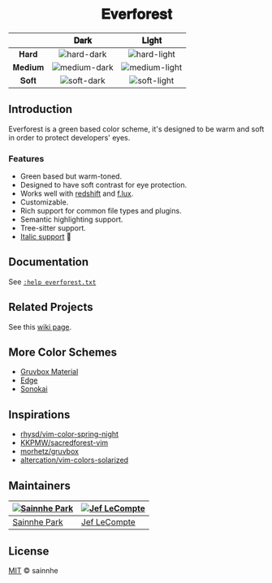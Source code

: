 <h1 align="center">
𝐄𝐯𝐞𝐫𝐟𝐨𝐫𝐞𝐬𝐭
</h1>

|        |                                      𝐃𝐚𝐫𝐤                                      |                                      𝐋𝐢𝐠𝐡𝐭                                       |
| :----: | :----------------------------------------------------------------------------: | :------------------------------------------------------------------------------: |
|  𝐇𝐚𝐫𝐝  |   ![hard-dark](https://gitlab.com/sainnhe/img/-/raw/master/fn-dark-hard.png)   |   ![hard-light](https://gitlab.com/sainnhe/img/-/raw/master/fn-light-hard.png)   |
| 𝐌𝐞𝐝𝐢𝐮𝐦 | ![medium-dark](https://gitlab.com/sainnhe/img/-/raw/master/fn-dark-medium.png) | ![medium-light](https://gitlab.com/sainnhe/img/-/raw/master/fn-light-medium.png) |
|  𝐒𝐨𝐟𝐭  |   ![soft-dark](https://gitlab.com/sainnhe/img/-/raw/master/fn-dark-soft.png)   |   ![soft-light](https://gitlab.com/sainnhe/img/-/raw/master/fn-light-soft.png)   |

## Introduction

Everforest is a green based color scheme, it's designed to be warm and soft in order to protect developers' eyes.

### Features

- Green based but warm-toned.
- Designed to have soft contrast for eye protection.
- Works well with [redshift](https://github.com/jonls/redshift) and [f.lux](https://justgetflux.com).
- Customizable.
- Rich support for common file types and plugins.
- Semantic highlighting support.
- Tree-sitter support.
- [Italic support](https://github.com/sainnhe/icursive-nerd-font) 🎉

## Documentation

See [`:help everforest.txt`](https://github.com/sainnhe/everforest/blob/master/doc/everforest.txt)

## Related Projects

See this [wiki page](https://github.com/sainnhe/everforest/wiki).

## More Color Schemes

- [Gruvbox Material](https://github.com/sainnhe/gruvbox-material)
- [Edge](https://github.com/sainnhe/edge)
- [Sonokai](https://github.com/sainnhe/sonokai)

## Inspirations

- [rhysd/vim-color-spring-night](https://github.com/rhysd/vim-color-spring-night)
- [KKPMW/sacredforest-vim](https://github.com/KKPMW/sacredforest-vim)
- [morhetz/gruvbox](https://github.com/morhetz/gruvbox)
- [altercation/vim-colors-solarized](https://github.com/altercation/vim-colors-solarized)

## Maintainers

| [![Sainnhe Park](https://avatars1.githubusercontent.com/u/37491630?s=70&u=14e72916dcf467f393c532536387ec72a23747ec&v=4)](https://github.com/sainnhe) | [![Jef LeCompte](https://avatars0.githubusercontent.com/u/12074633?s=70&u=425e7f9db7a80a6615fd0d89bd58afdf7bddfda1&v=4)](https://github.com/jef) |
| ---------------------------------------------------------------------------------------------------------------------------------------------------- | ------------------------------------------------------------------------------------------------------------------------------------------------ |
| [Sainnhe Park](https://github.com/sainnhe)                                                                                                           | [Jef LeCompte](https://github.com/jef)                                                                                                           |

## License

[MIT](./LICENSE) © sainnhe
